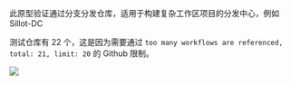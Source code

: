 此原型验证通过分支分发仓库，适用于构建复杂工作区项目的分发中心，例如 Sillot-DC


测试仓库有 22 个，这是因为需要通过 `too many workflows are referenced, total: 21, limit: 20` 的 Github 限制。

<img src="https://capsule-render.vercel.app/api?type=waving&color=timeGradient&height=300&&section=footer&text=Hi-Windom&fontSize=90&fontAlign=50&fontAlignY=70&desc=Power%20by%20&descAlign=50&descSize=30&descAlignY=40&animation=twinkling" />